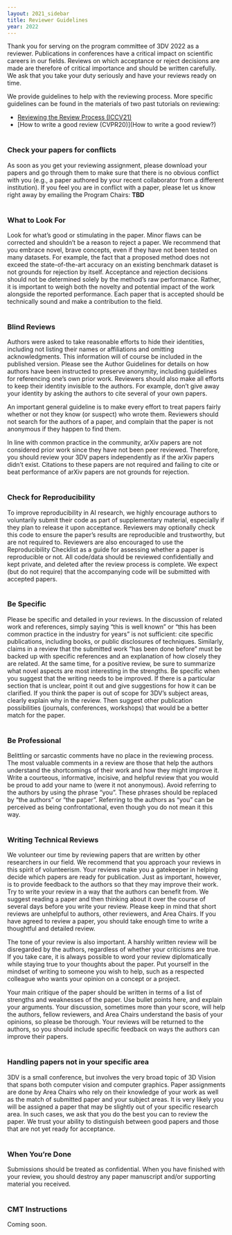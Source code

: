 ```yaml
---
layout: 2021_sidebar
title: Reviewer Guidelines
year: 2022
---
```



Thank you for serving on the program committee of 3DV 2022 as a reviewer. Publications in conferences have a critical impact on scientific careers in our fields. Reviews on which acceptance or reject decisions are made are therefore of critical importance and should be written carefully. We ask that you take your duty seriously and have your reviews ready on time.

We provide guidelines to help with the reviewing process. More specific
guidelines can be found in the materials of two past tutorials on reviewing:
- [Reviewing the Review Process (ICCV21)](https://sites.google.com/view/reviewing-the-review-process/)
- [How to write a good review (CVPR20)](How to write a good review?)
<br><br>

### Check your papers for conflicts
As soon as you get your reviewing assignment, please download your papers and go through them to make sure that there is no obvious conflict with you (e.g., a paper authored by your recent collaborator from a different institution). If you feel you are in conflict with a paper, please let us know right away by emailing the Program Chairs: **TBD** 
<br><br>

### What to Look For
Look for what’s good or stimulating in the paper. Minor flaws can be corrected and shouldn’t be a reason to reject a paper. We recommend that you embrace novel, brave concepts, even if they have not been tested on many datasets. For example, the fact that a proposed method does not exceed the state-of-the-art accuracy on an existing benchmark dataset is not grounds for rejection by itself. Acceptance and rejection decisions should not be determined solely by the method’s raw performance. Rather, it is important to weigh both the novelty and potential impact of the work alongside the reported performance. Each paper that is accepted should be technically sound and make a contribution to the field.
<br><br>

### Blind Reviews
Authors were asked to take reasonable efforts to hide their identities, including not listing their names or affiliations and omitting acknowledgments. This information will of course be included in the published version. Please see the Author Guidelines for details on how authors have been instructed to preserve anonymity, including guidelines for referencing one’s own prior work. Reviewers should also make all efforts to keep their identity invisible to the authors. For example, don’t give away your identity by asking the authors to cite several of your own papers.

An important general guideline is to make every effort to treat papers fairly whether or not they know (or suspect) who wrote them. Reviewers should not search for the authors of a paper, and complain that the paper is not anonymous if they happen to find them.

In line with common practice in the community, arXiv papers are not considered prior work since they have not been peer reviewed. Therefore, you should review your 3DV papers independently as if the arXiv papers didn’t exist. Citations to these papers are not required and failing to cite or beat performance of arXiv papers are not grounds for rejection.
<br><br>

### Check for Reproducibility
To improve reproducibility in AI research, we highly encourage authors to voluntarily submit their code as part of supplementary material, especially if they plan to release it upon acceptance. Reviewers may optionally check this code to ensure the paper’s results are reproducible and trustworthy, but are not required to. Reviewers are also encouraged to use the Reproducibility Checklist as a guide for assessing whether a paper is reproducible or not. All code/data should be reviewed confidentially and kept private, and deleted after the review process is complete. We expect (but do not require) that the accompanying code will be submitted with accepted papers.
<br><br>

### Be Specific
Please be specific and detailed in your reviews. In the discussion of related work and references, simply saying “this is well known” or “this has been common practice in the industry for years” is not sufficient: cite specific publications, including books, or public disclosures of techniques. Similarly, claims in a review that the submitted work “has been done before” must be backed up with specific references and an explanation of how closely they are related. At the same time, for a positive review, be sure to summarize what novel aspects are most interesting in the strengths. Be specific when you suggest that the writing needs to be improved. If there is a particular section that is unclear, point it out and give suggestions for how it can be clarified. If you think the paper is out of scope for 3DV’s subject areas, clearly explain why in the review. Then suggest other publication possibilities (journals, conferences, workshops) that would be a better match for the paper.
<br><br>

### Be Professional

Belittling or sarcastic comments have no place in the reviewing process. The most valuable comments in a review are those that help the authors understand the shortcomings of their work and how they might improve it. Write a courteous, informative, incisive, and helpful review that you would be proud to add your name to (were it not anonymous). Avoid referring to the authors by using the phrase “you”. These phrases should be replaced by “the authors” or “the paper”. Referring to the authors as “you” can be perceived as being confrontational, even though you do not mean it this way.
<br><br>

### Writing Technical Reviews

We volunteer our time by reviewing papers that are written by other researchers in our field. We recommend that you approach your reviews in this spirit of volunteerism. Your reviews make you a gatekeeper in helping decide which papers are ready for publication. Just as important, however, is to provide feedback to the authors so that they may improve their work. Try to write your review in a way that the authors can benefit from. We suggest reading a paper and then thinking about it over the course of several days before you write your review. Please keep in mind that short reviews are unhelpful to authors, other reviewers, and Area Chairs. If you have agreed to review a paper, you should take enough time to write a thoughtful and detailed review.

The tone of your review is also important. A harshly written review will be disregarded by the authors, regardless of whether your criticisms are true. If you take care, it is always possible to word your review diplomatically while staying true to your thoughts about the paper. Put yourself in the mindset of writing to someone you wish to help, such as a respected colleague who wants your opinion on a concept or a project.

Your main critique of the paper should be written in terms of a list of strengths and weaknesses of the paper. Use bullet points here, and explain your arguments. Your discussion, sometimes more than your score, will help the authors, fellow reviewers, and Area Chairs understand the basis of your opinions, so please be thorough. Your reviews will be returned to the authors, so you should include specific feedback on ways the authors can improve their papers.
<br><br>

### Handling papers not in your specific area

3DV is a small conference, but involves the very broad topic of 3D Vision that spans both computer vision and computer graphics. Paper assignments are done by Area Chairs who rely on their knowledge of your work as well as the match of submitted paper and your subject areas. It is very likely you will be assigned a paper that may be slightly out of your specific research area. In such cases, we ask that you do the best you can to review the paper. We trust your ability to distinguish between good papers and those that are not yet ready for acceptance.
<br><br>

### When You’re Done

Submissions should be treated as confidential. When you have finished with your review, you should destroy any paper manuscript and/or supporting material you received.
<br><br>

### CMT Instructions

Coming soon.
